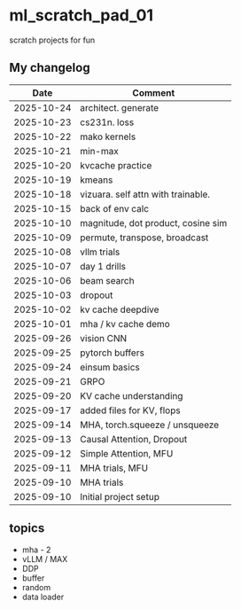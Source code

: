 # ml_scratch_pad_01
scratch projects for fun

## My changelog

| Date       | Comment                  
|------------|--------------------------
| 2025-10-24 | architect. generate
| 2025-10-23 | cs231n. loss
| 2025-10-22 | mako kernels
| 2025-10-21 | min-max
| 2025-10-20 | kvcache practice
| 2025-10-19 | kmeans
| 2025-10-18 | vizuara. self attn with trainable.
| 2025-10-15 | back of env calc
| 2025-10-10 | magnitude, dot product, cosine sim
| 2025-10-09 | permute, transpose, broadcast
| 2025-10-08 | vllm trials
| 2025-10-07 | day 1 drills
| 2025-10-06 | beam search
| 2025-10-03 | dropout
| 2025-10-02 | kv cache deepdive
| 2025-10-01 | mha / kv cache demo
| 2025-09-26 | vision CNN
| 2025-09-25 | pytorch buffers
| 2025-09-24 | einsum basics
| 2025-09-21 | GRPO
| 2025-09-20 | KV cache understanding
| 2025-09-17 | added files for KV, flops
| 2025-09-14 | MHA, torch.squeeze / unsqueeze
| 2025-09-13 | Causal Attention, Dropout
| 2025-09-12 | Simple Attention, MFU    
| 2025-09-11 | MHA trials, MFU          
| 2025-09-10 | MHA trials               
| 2025-09-10 | Initial project setup    

## topics

- mha - 2
- vLLM / MAX
- DDP
- buffer
- random
- data loader
